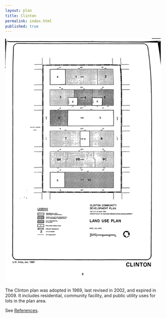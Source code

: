 ```yaml
---
layout: plan
title: Clinton
permalink: index.html
published: true
---
```


![Clinton in the Atlas of Urban Renewal](Clinton.jpg)

The Clinton plan was adopted in 1969, last revised in 2002, and expired in 2009. It includes residential, community facility, and public utility uses for lots in the plan area.

See [References](http://www.urbanreviewer.org/#page=references.html).
